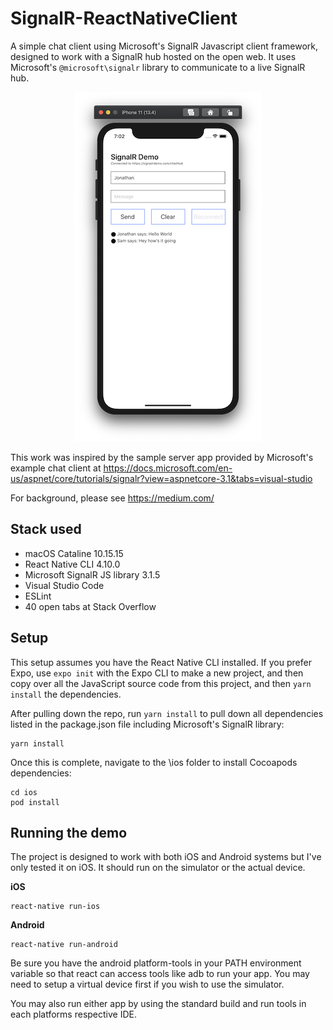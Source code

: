 # SignalR-ReactNativeClient
A simple chat client using Microsoft's SignalR Javascript client framework, designed to work with a SignalR hub hosted on the open web. It uses Microsoft's `@microsoft\signalr` library to communicate to a live SignalR hub.

<p align="center">
  <img width="300" height="559" src="https://github.com/jonathanzufi/SignalR-ReactNativeClient/blob/master/assets/ios_preview.png">
</p>

This work was inspired by the sample server app provided by Microsoft's example chat client at https://docs.microsoft.com/en-us/aspnet/core/tutorials/signalr?view=aspnetcore-3.1&tabs=visual-studio 

For background, please see https://medium.com/<url>  
  
  ## Stack used

* macOS Cataline 10.15.15
* React Native CLI 4.10.0
* Microsoft SignalR JS library 3.1.5
* Visual Studio Code
* ESLint
* 40 open tabs at Stack Overflow
  
## Setup
This setup assumes you have the React Native CLI installed. If you prefer Expo, use `expo init` with the Expo CLI to make a new project, and then copy over all the JavaScript source code from this project, and then `yarn install` the dependencies.

After pulling down the repo, run `yarn install` to pull down all dependencies listed in the package.json file including Microsoft's SignalR library:
```
yarn install
```

Once this is complete, navigate to the \ios folder to install Cocoapods dependencies:
```
cd ios
pod install
``` 

## Running the demo

The project is designed to work with both iOS and Android systems but I've only tested it on iOS. It should run on the simulator or the actual device.


__iOS__

```
react-native run-ios
```


__Android__

```
react-native run-android
```
Be sure you have the android platform-tools in your PATH environment variable so that react can access tools like adb to run your app. You may need to setup a virtual device first if you wish to use the simulator.

You may also run either app by using the standard build and run tools in each platforms respective IDE.

